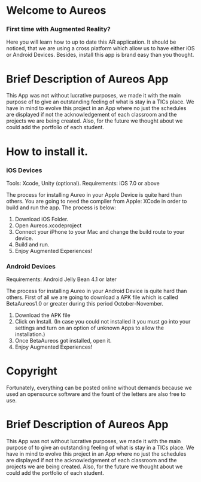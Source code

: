 # Welcome to Aureos

### First time with Augmented Reality? 

Here you will learn how to up to date this AR application. It should be noticed, that we are using a cross platform which allow us to have either iOS or Android Devices. Besides, install this app is brand easy than you thought. 

# Brief Description of Aureos App
This App was not without lucrative purposes, we made it with the main purpose of to give an outstanding feeling of what is stay in a TICs place. We have in mind to evolve this project in an App where no just the schedules are displayed if not the acknowledgement of each classroom and the projects we are being created. Also, for the future we thought about we could add the portfolio of each student.


# How to install it.


### iOS Devices

Tools: Xcode, Unity (optional).
Requirements: iOS 7.0 or above

The process for installing Aureo in your Apple Device is quite hard than others. You are going to need the compiler from Apple: XCode in order to build and run the app. The process is below:

1. Download iOS Folder. 
2. Open Aureos.xcodeproject
3. Connect your iPhone to your Mac and change the build route to your device.
4. Build and run.
5. Enjoy Augmented Experiences! 

### Android Devices

Requirements: Android Jelly Bean 4.1 or later

The process for installing Aureo in your Android Device is quite hard than others. First of all we are going to download a APK file which is called BetaAureos1.0 or greater during this period October-November.
1. Download the APK file
2. Click on Install. (In case you could not installed it you must go into your settings and turn on an option of unknown Apps to allow the installation.)
3. Once BetaAureos got installed, open it.
4. Enjoy Augmented Experiences!

# Copyright 
Fortunately, everything can be posted online without demands because we used an opensource software and the fount of the letters are also free to use. 

# Brief Description of Aureos App
This App was not without lucrative purposes, we made it with the main purpose of to give an outstanding feeling of what is stay in a TICs place. We have in mind to evolve this project in an App where no just the schedules are displayed if not the acknowledgement of each classroom and the projects we are being created. Also, for the future we thought about we could add the portfolio of each student.
